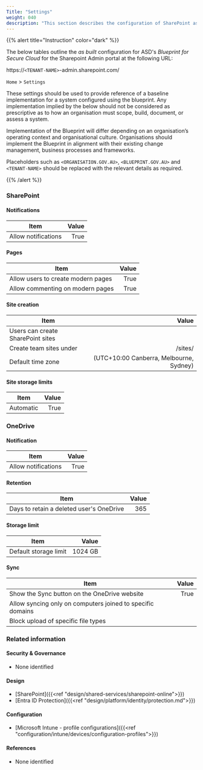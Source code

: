 ```yaml
---
Title: "Settings"
weight: 040
description: "This section describes the configuration of SharePoint associated with systems built according to guidance in ASD's Blueprint for Secure Cloud."
---
```


{{% alert title="Instruction" color="dark" %}}
 
The below tables outline the *as built* configuration for ASD's *Blueprint for Secure Cloud* for the Sharepoint Admin portal at the following URL: 
 
https://`<TENANT-NAME>`-admin.sharepoint.com/

`Home` > `Settings`
 
These settings should be used to provide reference of a baseline implementation for a system configured using the blueprint. Any implementation implied by the below should not be considered as prescriptive as to how an organisation must scope, build, document, or assess a system.
 
Implementation of the Blueprint will differ depending on an organisation’s operating context and organisational culture. Organisations should implement the Blueprint in alignment with their existing change management, business processes and frameworks.
 
Placeholders such as `<ORGANISATION.GOV.AU>`, `<BLUEPRINT.GOV.AU>` and `<TENANT-NAME>` should be replaced with the relevant details as required.
 
{{% /alert %}}

### SharePoint

#### Notifications

| Item                | Value |
| ------------------- | ----: |
| Allow notifications |  True |

#### Pages

| Item                               | Value |
| ---------------------------------- | ----: |
| Allow users to create modern pages |  True |
| Allow commenting on modern pages   |  True |

#### Site creation

| Item                              |                                   Value |
| --------------------------------- | --------------------------------------: |
| Users can create SharePoint sites |                                         |
| Create team sites under           |                                 /sites/ |
| Default time zone                 | (UTC+10:00 Canberra, Melbourne, Sydney) |

#### Site storage limits

| Item      | Value |
| --------- | ----: |
| Automatic |  True |

### OneDrive

#### Notification

| Item                | Value |
| ------------------- | ----: |
| Allow notifications |  True |

#### Retention

| Item                                     | Value |
| ---------------------------------------- | ----: |
| Days to retain a deleted user's OneDrive |   365 |

#### Storage limit 

| Item                  |   Value |
| --------------------- | ------: |
| Default storage limit | 1024 GB |

#### Sync

| Item                                                       | Value |
| ---------------------------------------------------------- | ----: |
| Show the Sync button on the OneDrive website               |  True |
| Allow syncing only on computers joined to specific domains |       |
| Block upload of specific file types                        |       |

### Related information

#### Security & Governance

* None identified
  
#### Design

* [SharePoint]({{<ref "design/shared-services/sharepoint-online">}})
* [Entra ID Protection]({{<ref "design/platform/identity/protection.md">}})
  
#### Configuration

* [Microsoft Intune - profile configurations]({{<ref "configuration/intune/devices/configuration-profiles">}})

#### References

* None identified